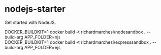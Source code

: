 # nodejs-starter
Get started with NodeJS.

DOCKER_BUILDKIT=1 docker build -t richardmarchesi/nodesandbox . --build-arg APP_FOLDER=njs <br/>
DOCKER_BUILDKIT=1 docker build -t richardmarchesi/expresssandbox . --build-arg APP_FOLDER=ejs
